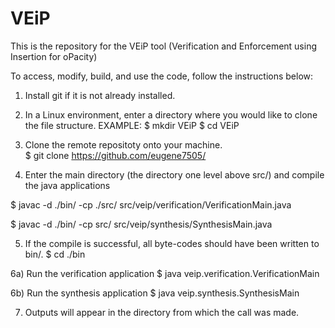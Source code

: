 # VEiP
This is the repository for the VEiP tool (Verification and Enforcement using Insertion for oPacity)

To access, modify, build, and use the code, follow the instructions below:

1) Install git if it is not already installed. 

2) In a Linux environment, enter a directory where you would like to clone the file structure. EXAMPLE: 
$ mkdir VEiP 
$ cd VEiP

3) Clone the remote repositoty onto your machine.  
$ git clone https://github.com/eugene7505/

4) Enter the main directory (the directory one level above src/) and compile the java applications

$ javac -d ./bin/ -cp ./src/ src/veip/verification/VerificationMain.java 

$ javac -d ./bin/ -cp src/ src/veip/synthesis/SynthesisMain.java 

5) If the compile is successful, all byte-codes should have been written to bin/.
$ cd ./bin

6a) Run the verification application 
$ java veip.verification.VerificationMain <fsmFile>

6b) Run the synthesis application 
$ java veip.synthesis.SynthesisMain <fsmFile> <IAFile>

7) Outputs will appear in the directory from which the call was made.





